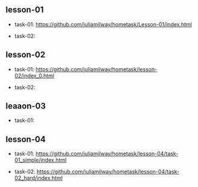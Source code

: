## lesson-01
* task-01: 
https://github.com/juliamilway/hometask/Lesson-01/index.html

* task-02:


## lesson-02
* task-01:
https://github.com/juliamilway/hometask/lesson-02/index_0.html

* task-02:


## leaaon-03
* task-01:


## lesson-04
* task-01:
https://github.com/juliamilway/hometask/lesson-04/task-01_simple/index.html

* task-02:
https://github.com/juliamilway/hometask/lesson-04/task-02_hard/index.html
